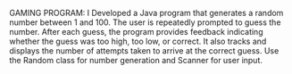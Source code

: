 GAMING PROGRAM:
I Developed a Java program that generates a random number between 1 and 100. The user is repeatedly prompted to guess the number. After each guess, the program provides feedback indicating whether the guess was too high, too low, or correct. It also tracks and displays the number of attempts taken to arrive at the correct guess. Use the Random class for number generation and Scanner for user input.


